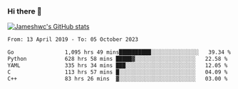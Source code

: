 ### Hi there 👋

[![Jameshwc's GitHub stats](https://github-readme-stats.vercel.app/api?username=jameshwc)](https://github.com/anuraghazra/github-readme-stats)

<!--START_SECTION:waka-->

```txt
From: 13 April 2019 - To: 05 October 2023

Go                1,095 hrs 49 mins██████████░░░░░░░░░░░░░░░   39.34 %
Python            628 hrs 58 mins █████▓░░░░░░░░░░░░░░░░░░░   22.58 %
YAML              335 hrs 34 mins ███░░░░░░░░░░░░░░░░░░░░░░   12.05 %
C                 113 hrs 57 mins █░░░░░░░░░░░░░░░░░░░░░░░░   04.09 %
C++               83 hrs 26 mins  ▓░░░░░░░░░░░░░░░░░░░░░░░░   03.00 %
```

<!--END_SECTION:waka-->